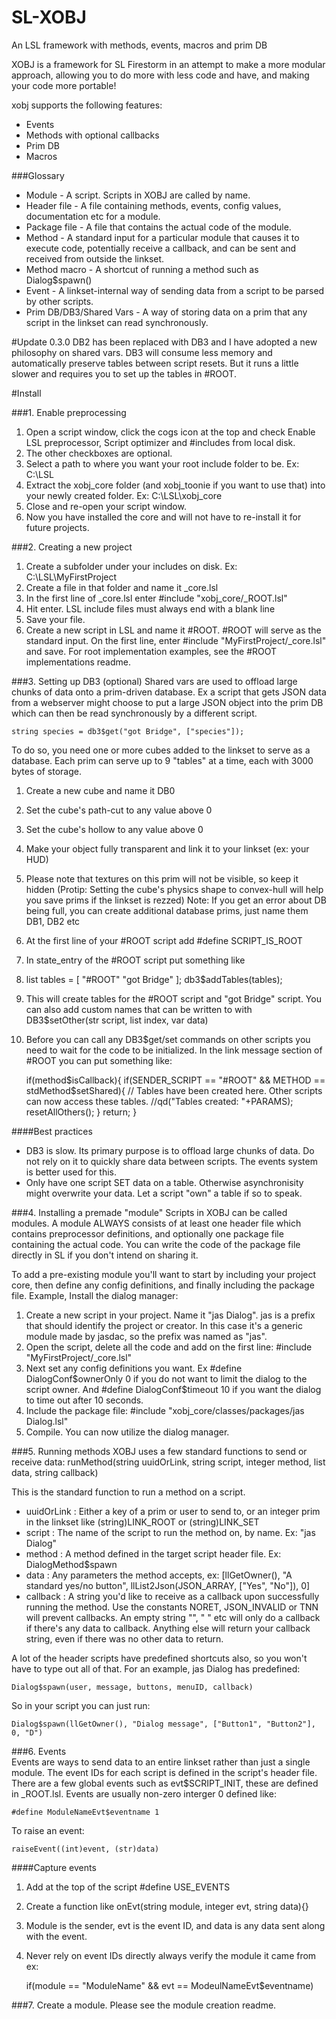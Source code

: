 SL-XOBJ
=======

An LSL framework with methods, events, macros and prim DB

XOBJ is a framework for SL Firestorm in an attempt to make a more modular approach, allowing you to do more with less code and have, and making your code more portable!

xobj supports the following features:
* Events
* Methods with optional callbacks
* Prim DB
* Macros
 

###Glossary
* Module - A script. Scripts in XOBJ are called by name.
* Header file - A file containing methods, events, config values, documentation etc for a module.
* Package file - A file that contains the actual code of the module.
* Method - A standard input for a particular module that causes it to execute code, potentially receive a callback, and can be sent and received from outside the linkset.
* Method macro - A shortcut of running a method such as Dialog$spawn() 
* Event - A linkset-internal way of sending data from a script to be parsed by other scripts.
* Prim DB/DB3/Shared Vars - A way of storing data on a prim that any script in the linkset can read synchronously.






#Update 0.3.0
DB2 has been replaced with DB3 and I have adopted a new philosophy on shared vars. DB3 will consume less memory and automatically preserve tables between script resets. But it runs a little slower and requires you to set up the tables in #ROOT.


#Install

###1. Enable preprocessing
1. Open a script window, click the cogs icon at the top and check Enable LSL preprocessor, Script optimizer and #includes from local disk.
2. The other checkboxes are optional.
3. Select a path to where you want your root include folder to be. Ex: C:\LSL
4. Extract the xobj_core folder (and xobj_toonie if you want to use that) into your newly created folder. Ex: C:\LSL\xobj_core
5. Close and re-open your script window.
6. Now you have installed the core and will not have to re-install it for future projects.

###2. Creating a new project
1. Create a subfolder under your includes on disk. Ex: C:\LSL\MyFirstProject
2. Create a file in that folder and name it _core.lsl
3. In the first line of _core.lsl enter #include "xobj_core/_ROOT.lsl"
4. Hit enter. LSL include files must always end with a blank line
5. Save your file.
6. Create a new script in LSL and name it #ROOT. #ROOT will serve as the standard input. On the first line, enter #include "MyFirstProject/_core.lsl" and save. For root implementation examples, see the #ROOT implementations readme.


###3. Setting up DB3 (optional)
Shared vars are used to offload large chunks of data onto a prim-driven database. Ex a script that gets JSON data from a webserver might choose to put a large JSON object into the prim DB which can then be read synchronously by a different script.
    
    string species = db3$get("got Bridge", ["species"]);
    
To do so, you need one or more cubes added to the linkset to serve as a database. Each prim can serve up to 9 "tables" at a time, each with 3000 bytes of storage.

1. Create a new cube and name it DB0
2. Set the cube's path-cut to any value above 0
3. Set the cube's hollow to any value above 0
4. Make your object fully transparent and link it to your linkset (ex: your HUD)
5. Please note that textures on this prim will not be visible, so keep it hidden
(Protip: Setting the cube's physics shape to convex-hull will help you save prims if the linkset is rezzed)
    Note: If you get an error about DB being full, you can create additional database prims, just name them DB1, DB2 etc

1. At the first line of your #ROOT script add #define SCRIPT_IS_ROOT
2. In state_entry of the #ROOT script put something like
3. 
    list tables = [
	"#ROOT"
	"got Bridge"
    ];
    db3$addTables(tables); 

3. This will create tables for the #ROOT script and "got Bridge" script. You can also add custom names that can be written to with DB3$setOther(str script, list index, var data)
4. Before you can call any DB3$get/set commands on other scripts you need to wait for the code to be initialized. In the link message section of #ROOT you can put something like:

    if(method$isCallback){
	if(SENDER_SCRIPT == "#ROOT" && METHOD == stdMethod$setShared){
	    // Tables have been created here. Other scripts can now access these tables.
	    //qd("Tables created: "+PARAMS);
	    resetAllOthers();
	}
        return;
    }

####Best practices
* DB3 is slow. Its primary purpose is to offload large chunks of data. Do not rely on it to quickly share data between scripts. The events system is better used for this.
* Only have one script SET data on a table. Otherwise asynchronisity might overwrite your data. Let a script "own" a table if so to speak.




###4. Installing a premade "module"
Scripts in XOBJ can be called modules. A module ALWAYS consists of at least one header file which contains preprocessor definitions, and optionally one package file containing the actual code. You can write the code of the package file directly in SL if you don't intend on sharing it.

To add a pre-existing module you'll want to start by including your project core, then define any config definitions, and finally including the package file. Example, Install the dialog manager:

1. Create a new script in your project. Name it "jas Dialog". jas is a prefix that should identify the project or creator. In this case it's a generic module made by jasdac, so the prefix was named as "jas".
2. Open the script, delete all the code and add on the first line: #include "MyFirstProject/_core.lsl"
3. Next set any config definitions you want. Ex #define DialogConf$ownerOnly 0 if you do not want to limit the dialog to the script owner. And #define DialogConf$timeout 10 if you want the dialog to time out after 10 seconds.
4. Include the package file: #include "xobj_core/classes/packages/jas Dialog.lsl"
5. Compile. You can now utilize the dialog manager.


###5. Running methods
XOBJ uses a few standard functions to send or receive data:
  runMethod(string uuidOrLink, string script, integer method, list data, string callback)
  
This is the standard function to run a method on a script.

* uuidOrLink : Either a key of a prim or user to send to, or an integer prim in the linkset like (string)LINK_ROOT or (string)LINK_SET
* script : The name of the script to run the method on, by name. Ex: "jas Dialog"
* method : A method defined in the target script header file. Ex: DialogMethod$spawn
* data : Any parameters the method accepts, ex: [llGetOwner(), "A standard yes/no button", llList2Json(JSON_ARRAY, ["Yes", "No"]), 0]
* callback : A string you'd like to receive as a callback upon successfully running the method. Use the constants NORET, JSON_INVALID or TNN will prevent callbacks. An empty string "", " " etc will only do a callback if there's any data to callback. Anything else will return your callback string, even if there was no other data to return.
    
A lot of the header scripts have predefined shortcuts also, so you won't have to type out all of that. For an example, jas Dialog has predefined:

    Dialog$spawn(user, message, buttons, menuID, callback)

So in your script you can just run:

    Dialog$spawn(llGetOwner(), "Dialog message", ["Button1", "Button2"], 0, "D")

	
###6. Events  
Events are ways to send data to an entire linkset rather than just a single module. The event IDs for each script is defined in the script's header file. There are a few global events such as evt$SCRIPT_INIT, these are defined in _ROOT.lsl. Events are usually non-zero interger 0 defined like:

    #define ModuleNameEvt$eventname 1

To raise an event: 
    
    raiseEvent((int)event, (str)data)

####Capture events
1. Add at the top of the script #define USE_EVENTS
2. Create a function like onEvt(string module, integer evt, string data){}
3. Module is the sender, evt is the event ID, and data is any data sent along with the event.
4. Never rely on event IDs directly always verify the module it came from ex:

    if(module == "ModuleName" && evt == ModeulNameEvt$eventname)


###7. Create a module.
Please see the module creation readme.

